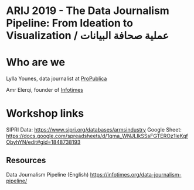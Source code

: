 # ARIJ 2019 - The Data Journalism Pipeline: From Ideation to Visualization / عملية صحافة البيانات

# Who are we
Lylla Younes, data journalist at [ProPublica](https://propublica.org)

Amr Elerqi, founder of [Infotimes](https://infotimes.org/)

# Workshop links
SIPRI Data: https://www.sipri.org/databases/armsindustry
Google Sheet: https://docs.google.com/spreadsheets/d/1qma_WNJLIkSSsFGTEROz1leKqfObyhYN/edit#gid=1848738193

## Resources
Data Journalism Pipeline (English) https://infotimes.org/data-journalism-pipeline/







